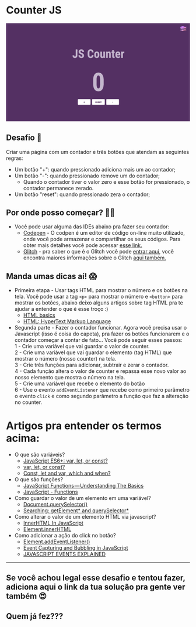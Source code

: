 # Counter JS

![Giphy of the counter application](../../assets/imgs/counter.gif)

## Desafio 🎯
Criar uma página com um contador e três botões que atendam as seguintes regras:
  - Um botão "+": quando pressionado adiciona mais um ao contador;
  - Um botão "-": quando pressionado remove um do contador;
    - Quando o contador tiver o valor zero e esse botão for pressionado, o contador permanece zerado.
  - Um botão "reset": quando pressionado zera o contador;



## Por onde posso começar? 💪🏽
- Você pode usar alguma das IDEs abaixo pra fazer seu contador:
  - [Codepen](https://codepen.io/) - O codpen é um editor de código on-line muito utilizado, onde você pode armazenar e compartilhar os seus códigos. Para obter mais detalhes você pode acessar [esse link.](https://blog.codepen.io/2016/02/01/learn-how-the-editor-works-the-editor-tour/)
  - [Glitch](https://glitch.com/) - pra saber o que é o Glitch você pode [entrar aqui](https://medium.com/glitch/what-is-glitch-90cd75e40277), você encontra maiores informações sobre o Glitch [aqui também.](https://medium.com/@glitch)


## Manda umas dicas aí! 😱
- Primeira etapa -  Usar tags HTML para mostrar o número e os botões na tela. Você pode usar a tag `<p>` para mostrar o número e `<button>` para mostrar os botões, abaixo deixo alguns artigos sobre tag HTML pra te ajudar a entender o que é esse troço :)
  - [HTML basics](https://developer.mozilla.org/en-US/docs/Learn/Getting_started_with_the_web/HTML_basics)
  - [HTML: HyperText Markup Language](https://developer.mozilla.org/en-US/docs/Web/HTML)
- Segunda parte - Fazer o contador funcionar. Agora você precisa usar o Javascript (isso é coisa do capeta), pra fazer os botões funcionarem e o contador começar a contar de fato... Você pode seguir esses passos:  
  1 - Crie uma variável que vai guardar o valor de counter.  
  2 - Crie uma variável que vai guardar o elemento (tag HTML) que mostrar o número (nosso counter) na tela.   
  3 - Crie três funções para adicionar, subtrair e zerar o contador.  
  4 - Cada função altera o valor de counter e repassa esse novo valor ao nosso elemento que mostra o número na tela.  
  5 - Crie uma variável que recebe o elemento do botão  
  6 - Use o evento `addEventListener` que recebe como primeiro parâmetro o evento `click` e como segundo parâmetro a função que faz a alteração no counter.

# Artigos pra entender os termos acima:
- O que são variáveis?  
  - [JavaScript ES6+: var, let, or const?](https://medium.com/javascript-scene/javascript-es6-var-let-or-const-ba58b8dcde75)
  - [var, let, or const?](https://hackernoon.com/js-var-let-or-const-67e51dbb716f)
  - [Const, let and var, which and when?](https://codeburst.io/const-let-and-var-which-and-when-541a2721c18)
- O que são funções?
  - [JavaScript Functions — Understanding The Basics](https://codeburst.io/javascript-functions-understanding-the-basics-207dbf42ed99)
  - [JavaScript - Functions](https://www.tutorialspoint.com/javascript/javascript_functions.htm)
- Como guardar o valor de um elemento em uma variável?
  - [Document.querySelector()](https://developer.mozilla.org/en-US/docs/Web/API/Document/querySelector)
  - [Searching: getElement* and querySelector*](https://javascript.info/searching-elements-dom)
- Como alterar o valor de um elemento HTML via javascript?
  - [InnerHTML In JavaScript](https://www.quackit.com/javascript/tutorial/innerhtml_in_javascript.cfm)
  - [Element.innerHTML](https://developer.mozilla.org/en-US/docs/Web/API/Element/innerHTML)
- Como adicionar a ação do click no botão?
  - [Element.addEventListener()](https://developer.mozilla.org/pt-BR/docs/Web/API/Element/addEventListener)
  - [Event Capturing and Bubbling in JavaScript](https://www.kirupa.com/html5/event_capturing_bubbling_javascript.htm)
  - [JAVASCRIPT EVENTS EXPLAINED](https://flaviocopes.com/javascript-events/)

---

## Se você achou legal esse desafio e tentou fazer, adiciona aqui o link da tua solução pra gente ver também 😍

## Quem já fez???

